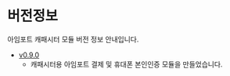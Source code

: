 # 버전정보

아임포트 캐패시터 모듈 버전 정보 안내입니다.

- [v0.9.0](https://github.com/iamport/iamport-capacitor/tree/v0.9.0)
  - 캐패시터용 아임포트 결제 및 휴대폰 본인인증 모듈을 만들었습니다.
